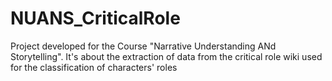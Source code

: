 # NUANS_CriticalRole
Project developed for the Course "Narrative Understanding ANd Storytelling". It's about the extraction of data from the critical role wiki used for the classification of characters' roles
